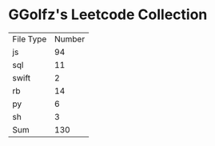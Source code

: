 # GGolfz's Leetcode Collection

<table><tr><td>File Type</td><td>Number</td></tr><tr><td>js</td><td>94</td></tr><tr><td>sql</td><td>11</td></tr><tr><td>swift</td><td>2</td></tr><tr><td>rb</td><td>14</td></tr><tr><td>py</td><td>6</td></tr><tr><td>sh</td><td>3</td></tr><tr><td>Sum</td><td>130</td></tr></table>